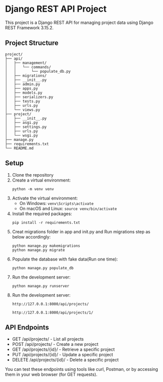 # Django REST API Project

This project is a Django REST API for managing project data using Django REST Framework 3.15.2.

## Project Structure

```
project/
├── api/
│   ├── management/
│   │   └── commands/
│   │       └── populate_db.py
│   ├── migrations/
│   ├── __init__.py
│   ├── admin.py
│   ├── apps.py
│   ├── models.py
│   ├── serializers.py
│   ├── tests.py
│   ├── urls.py
│   └── views.py
├── project/
│   ├── __init__.py
│   ├── asgi.py
│   ├── settings.py
│   ├── urls.py
│   └── wsgi.py
├── manage.py
├── requirements.txt
└── README.md
```

## Setup

1. Clone the repository
2. Create a virtual environment:
   ```
   python -m venv venv
   ```
3. Activate the virtual environment:
   - On Windows: `venv\Scripts\activate`
   - On macOS and Linux: `source venv/bin/activate`
4. Install the required packages:
   ```
   pip install -r requirements.txt
   ```
5. Creat migrations folder in app and init.py and Run migrations step as below accordingly:
   ```
   python manage.py makemigrations
   python manage.py migrate
   ```
6. Populate the database with fake data(Run one time):
   ```
   python manage.py populate_db
   ```
7. Run the development server:
   ```
   python manage.py runserver
   ```
8. Run the development server:
   ```
   http://127.0.0.1:8000/api/projects/

   http://127.0.0.1:8000/api/projects/1/
   ```
## API Endpoints

- GET /api/projects/ - List all projects
- POST /api/projects/ - Create a new project
- GET /api/projects/{id}/ - Retrieve a specific project
- PUT /api/projects/{id}/ - Update a specific project
- DELETE /api/projects/{id}/ - Delete a specific project

You can test these endpoints using tools like curl, Postman, or by accessing them in your web browser (for GET requests).
